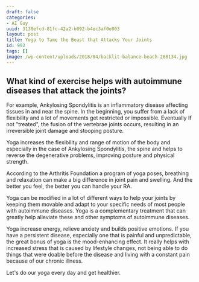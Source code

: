 ```yaml
---
draft: false
categories:
- AI Guy
uuid: 3138efcd-81fc-42a2-b092-b4ec3af0e803
layout: post
title: Yoga to Tame the Beast that Attacks Your Joints
id: 992
tags: []
image: /wp-content/uploads/2018/04/backlit-balance-beach-268134.jpg
---
```


## What kind of exercise helps with autoimmune diseases that attack the joints?

For example, Ankylosing Spondylitis is an inflammatory disease affecting tissues in and near the spine. In the beginning, you suffer from a lack of flexibility and a lot of movements get restricted or impossible.&nbsp;Eventually If not "treated", the fusion of the vertebrae joints occurs, resulting in an irreversible joint damage and stooping posture.

Yoga increases the flexibility and range of motion of the body and especially in the case of&nbsp;Ankylosing Spondylitis, the spine and helps to reverse the degenerative problems,&nbsp;improving posture and physical strength.

According to the Arthritis Foundation a program of yoga poses, breathing and relaxation can make a big difference in joint pain and swelling. And the better you feel, the better you can handle your RA.

Yoga can be modified in a lot of different ways to help your joints by keeping them movable and adapt to your specific needs of most people with autoimmune diseases. Yoga is a complementary treatment that can greatly help alleviate these and other symptoms of autoimmune diseases.

Yoga increase energy,&nbsp;relieve anxiety and builds positive emotions. If you have a persistent disease, especially one that is painful and unpredictable, the great bonus&nbsp;of yoga is the mood-enhancing effect. It really helps with increased stress that is caused by lifestyle changes, not being able to do things that were doable before the disease and living with a constant pain because of our chronic illness.

Let's do our&nbsp;yoga every day and get healthier.
